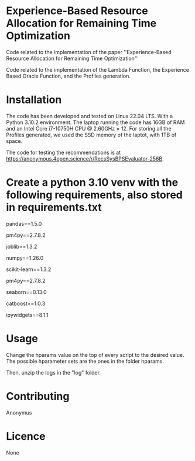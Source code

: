 # Experience-Based Resource Allocation for Remaining Time Optimization
Code related to the implementation of the paper ''Experience-Based Resource Allocation for Remaining Time Optimization''

Code related to the implementation of the Lambda Function, the Experience Based Oracle Function, and the Profiles generation.

# Installation 

The code has been developed and tested on Linux 22.04 LTS. With a Python 3.10.2 environment. 
The laptop running the code has 16GB of RAM and an Intel Core i7-10750H CPU @ 2.60GHz × 12.
For storing all the Profiles generated, we used the SSD memory of the laptot, with 1TB of space.

The code for testing the recommendations is at https://anonymous.4open.science/r/RecsSysBPSEvaluator-256B.

# Create a python 3.10 venv with the following requirements, also stored in requirements.txt
pandas==1.5.0

pm4py==2.7.8.2

joblib==1.3.2

numpy==1.26.0

scikit-learn==1.3.2

pm4py==2.7.8.2

seaborn==0.13.0 

catboost==1.0.3

ipywidgets==8.1.1

# Usage
Change the hparams value on the top of every script to the desired value. 
The possible hparameter sets are the ones in the folder hparams.

Then, unzip the logs in the "log" folder.

# Contributing
Anonymus

# Licence
None
